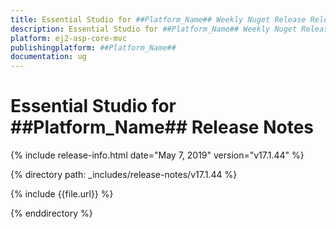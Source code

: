 ```yaml
---
title: Essential Studio for ##Platform_Name## Weekly Nuget Release Release Notes  
description: Essential Studio for ##Platform_Name## Weekly Nuget Release Release Notes  
platform: ej2-asp-core-mvc
publishingplatform: ##Platform_Name##
documentation: ug
---
```


# Essential Studio for  ##Platform_Name##  Release Notes  

{% include release-info.html date="May 7, 2019"   version="v17.1.44"  %} 

{% directory path: _includes/release-notes/v17.1.44 %}

{% include {{file.url}} %}

{% enddirectory %}
